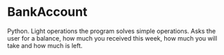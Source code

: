 # BankAccount
Python. Light operations the program solves simple operations. Asks the user for a balance, how much you received this week, how much you will take and how much is left. 

